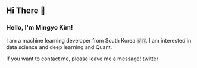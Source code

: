 <br/>  

## Hi There 👋  

### Hello, I'm Mingyo Kim!

I am a machine learning developer from South Korea 🇰🇷. I am interested in data science and deep learning and Quant.

If you want to contact me, please leave me a message!
[twitter](https://twitter.com/mgyo_kim)
